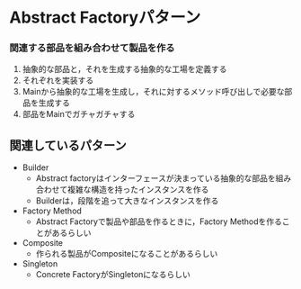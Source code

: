 # Abstract Factoryパターン

### 関連する部品を組み合わせて製品を作る
1. 抽象的な部品と，それを生成する抽象的な工場を定義する
2. それぞれを実装する
3. Mainから抽象的な工場を生成し，それに対するメソッド呼び出しで必要な部品を生成する
4. 部品をMainでガチャガチャする

## 関連しているパターン
- Builder
  - Abstract factoryはインターフェースが決まっている抽象的な部品を組み合わせて複雑な構造を持ったインスタンスを作る
  - Builderは，段階を追って大きなインスタンスを作る
- Factory Method
  - Abstract Factoryで製品や部品を作るときに，Factory Methodを作ることがあるらしい
- Composite
  - 作られる製品がCompositeになることがあるらしい
- Singleton
  - Concrete FactoryがSingletonになるらしい
